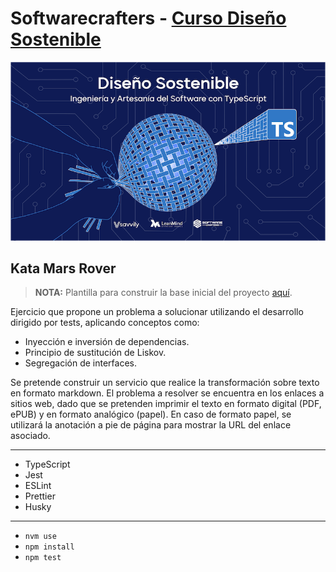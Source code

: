 # Softwarecrafters - [Curso Diseño Sostenible](https://diseñosostenible.com)

![Diseño Sostenible](coverds.png)

## Kata Mars Rover

>**NOTA:** Plantilla para construir la base inicial del proyecto [aquí](https://github.com/softwarecrafters-io/ts-eslint-prettier-jest).

Ejercicio que propone un problema a solucionar utilizando el desarrollo dirigido por tests, aplicando conceptos como:
- Inyección e inversión de dependencias.
- Principio de sustitución de Liskov.
- Segregación de interfaces.

Se pretende construir un servicio que realice la transformación sobre texto en formato markdown.
El problema a resolver se encuentra en los enlaces a sitios web, dado que se pretenden imprimir el texto en formato digital (PDF, ePUB) y en formato analógico (papel).
En caso de formato papel, se utilizará la anotación a pie de página para mostrar la URL del enlace asociado.

---

* TypeScript
* Jest
* ESLint
* Prettier
* Husky

---
* `nvm use`
* `npm install`
* `npm test`

